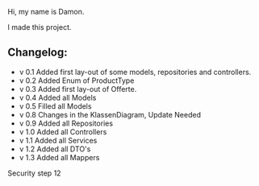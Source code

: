 Hi, my name is Damon.

I made this project.

Changelog:
-
- v 0.1 Added first lay-out of some models, repositories and controllers.
- v 0.2 Added Enum of ProductType
- v 0.3 Added first lay-out of Offerte.       
- v 0.4 Added all Models
- v 0.5 Filled all Models
- v 0.8 Changes in the KlassenDiagram, Update Needed
- v 0.9 Added all Repositories
- v 1.0 Added all Controllers
- v 1.1 Added all Services
- v 1.2 Added all DTO's
- v 1.3 Added all Mappers

Security step 12